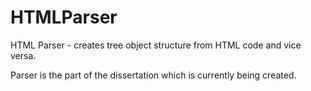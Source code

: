 # HTMLParser
HTML Parser - creates tree object structure from HTML code and vice versa.

Parser is the part of the dissertation which is currently being created.
